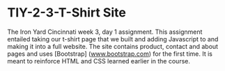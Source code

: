# TIY-2-3-T-Shirt Site

The Iron Yard Cincinnati week 3, day 1 assignment.  This assignment entailed taking our t-shirt page that we built and adding Javascript to and making it into a full website.  The site contains product, contact and about pages and uses [Bootstrap] (www.bootstrap.com) for the first time.  It is meant to reinforce HTML and CSS learned earlier in the course.  